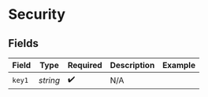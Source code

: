 # Security


## Fields

| Field              | Type               | Required           | Description        | Example            |
| ------------------ | ------------------ | ------------------ | ------------------ | ------------------ |
| `key1`             | *string*           | :heavy_check_mark: | N/A                |                    |